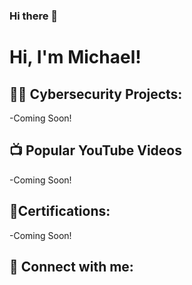 ### Hi there 👋
<h1>Hi, I'm Michael!</h1>

<h2>👨‍💻 Cybersecurity Projects:</h2>
-Coming Soon!

<h2>📺 Popular YouTube Videos</h2>
-Coming Soon!
<h2> 📄Certifications:</h2>
-Coming Soon!
<h2> 🤳 Connect with me:</h2>


<!--
**joshmadakor1/joshmadakor1** is a ✨ _special_ ✨ repository because its `README.md` (this file) appears on your GitHub profile.

Here are some ideas to get you started:

- 🔭 I’m currently working on ...
- 🌱 I’m currently learning ...
- 👯 I’m looking to collaborate on ...
- 🤔 I’m looking for help with ...
- 💬 Ask me about ...
- 📫 How to reach me: ...
- 😄 Pronouns: ...
- ⚡ Fun fact: ...
-->
